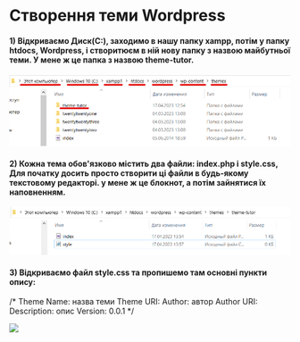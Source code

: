 # Створення теми Wordpress
#### 1) Відкриваємо Диск(С:), заходимо в нашу папку xampp, потім у папку htdocs, Wordpress, і створитюєм в ній нову папку з назвою майбутньої теми. У мене ж це папка з назвою theme-tutor.

![](https://github.com/ssonyau/Creating-a-Wordpress-Theme/blob/main/Screenshot%202023-04-17%20133319.png)

#### 2) Кожна тема обов'язково містить два файли: index.php і style.css, Для початку досить просто створити ці файли в будь-якому текстовому редакторі. у мене ж це блокнот, а потім зайнятися їх наповненням.

![](https://github.com/ssonyau/Creating-a-Wordpress-Theme/blob/main/Screenshot%202023-04-17%20140002.png)

#### 3) Відкриваємо файл style.css та пропишемо там основні пункти опису: 
/* 
    Theme Name: назва теми
    Theme URI: 
    Author: автор
    Author URI: 
    Description: опис
    Version: 0.0.1
*/

![](https://github.com/ssonyau/)
